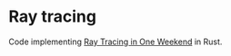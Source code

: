 # Ray tracing

Code implementing [Ray Tracing in One Weekend](https://raytracing.github.io/books/RayTracingInOneWeekend.html) in Rust.
